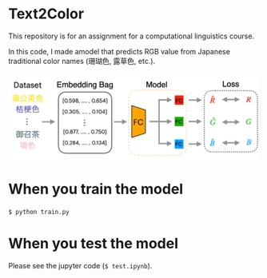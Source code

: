 # Text2Color
This repository is for an assignment for a computational linguistics course.

In this code, I made amodel that predicts RGB value from Japanese traditional color names (珊瑚色, 露草色, etc.).

![](overview.png)

# When you train the model
```$ python train.py```

# When you test the model
Please see the jupyter code (```$ test.ipynb```).
